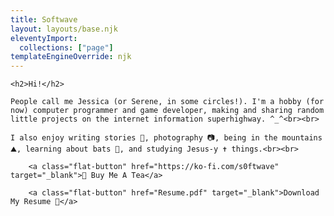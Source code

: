 ```yaml
---
title: Softwave
layout: layouts/base.njk
eleventyImport:
  collections: ["page"]
templateEngineOverride: njk
---
```

<div class="wrapper">
  </div>
  
    <h2>Hi!</h2>
    
    People call me Jessica (or Serene, in some circles!). I'm a hobby (for now) computer programmer and game developer, making and sharing random little projects on the internet information superhighway. ^_^<br><br>

    I also enjoy writing stories 📘, photography 📷, being in the mountains ⛰️, learning about bats 🦇, and studying Jesus-y ✝️ things.<br><br>
    
        <a class="flat-button" href="https://ko-fi.com/s0ftwave" target="_blank">🍵 Buy Me A Tea</a> 
        
        <a class="flat-button" href="Resume.pdf" target="_blank">Download My Resume 📄</a>
        
        
        
<div>
